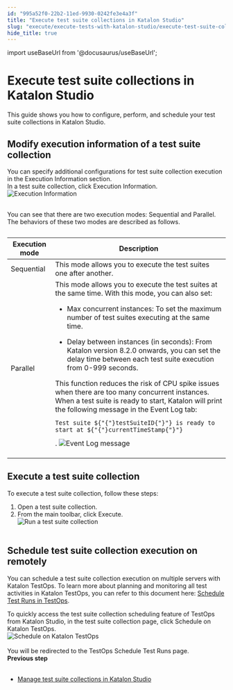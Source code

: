```yaml
---
id: "995a52f0-22b2-11ed-9930-0242fe3e4a3f"
title: "Execute test suite collections in Katalon Studio"
slug: "execute/execute-tests-with-katalon-studio/execute-test-suite-collections-in-katalon-studio"
hide_title: true
---
```

import useBaseUrl from '@docusaurus/useBaseUrl';


# <a id="concept-742" class="anchor_top_offset"/><a id="ariaid-title1" class="anchor_top_offset"/>Execute test suite collections in <span xmlns="http://www.w3.org/1999/xhtml" className="ph">Katalon Studio</span> 

<p xmlns="http://www.w3.org/1999/xhtml" className="shortdesc">This guide shows you how to configure, perform, and schedule your test suite collections in <span className="ph">Katalon Studio</span>.</p> 

## <a id="task-6617" class="anchor_top_offset"/>Modify execution information of a test suite collection

<section xmlns="http://www.w3.org/1999/xhtml" className="section context">You can specify additional configurations for test suite collection execution in the <span className="ph uicontrol">Execution Information</span> section.</section> 
<div xmlns="http://www.w3.org/1999/xhtml" className="li step p"><span className="ph cmd">In a test suite collection, click <span className="ph uicontrol">Execution Information</span>.</span><div className="itemgroup stepxmp"><img className="image" src={useBaseUrl("https://github.com/katalon-studio/docs-images/raw/master/katalon-studio/docs/test-suite-collection/KS-TSC-Execute-information-2.png")} width={600} alt="Execution Information" /><br /><br /></div></div>
<section xmlns="http://www.w3.org/1999/xhtml" className="section result"><p className="p">You can see that there are two execution modes: Sequential and Parallel. The behaviors of these two modes are described as follows.</p><table className="table"><caption /><colgroup><col /><col /></colgroup><thead className="thead"><tr className><th className="entry anchor_top_offset" id="task-6617__entry__1">Execution mode </th><th className="entry anchor_top_offset" id="task-6617__entry__2">Description</th></tr></thead><tbody className="tbody"><tr className><td className="entry" headers="task-6617__entry__1 task-6617__entry__2 ">Sequential</td><td className="entry" headers="task-6617__entry__1 task-6617__entry__2 ">This mode allows you to execute the test suites one after another.</td></tr><tr className><td className="entry" headers="task-6617__entry__1 task-6617__entry__2 ">Parallel</td><td className="entry" headers="task-6617__entry__1 task-6617__entry__2 ">This mode allows you to execute the test suites at the same time. With this mode, you can also set: <ul className="ul"><li className="li">               <p className="p"><span className="ph uicontrol">Max concurrent instances</span>: To set the maximum number of test suites executing at the same time. </p>             </li><li className="li">               <p className="p"><span className="ph uicontrol">Delay between instances (in seconds)</span>: From Katalon version 8.2.0 onwards, you can set the delay time between each test suite execution from 0-999 seconds.</p>             </li></ul> This function reduces the risk of CPU spike issues when there are too many concurrent instances. When a test suite is ready to start, Katalon will print the following message in the <span className="ph uicontrol">Event Log</span> tab: <pre className="pre codeblock"><code>Test suite ${"{"}testSuiteID{"}"} is ready to start at ${"{"}currentTimeStamp{"}"}</code></pre>. <img className="image" height={453} src={useBaseUrl("https://github.com/katalon-studio/docs-images/raw/master/katalon-studio/docs/test-suite-collection/KS-TSC-Print-event-log-2.png")} width={700} alt="Event Log message" /><br /><br />         </td></tr></tbody></table></section> 

## <a id="task-1662" class="anchor_top_offset"/>Execute a test suite collection

<section xmlns="http://www.w3.org/1999/xhtml" className="section context">To execute a test suite collection, follow these steps: </section> 
<ol xmlns="http://www.w3.org/1999/xhtml" className="ol steps"><li className="li step stepexpand"><span className="ph cmd">Open a test suite collection.</span></li><li className="li step stepexpand"><span className="ph cmd">From the main toolbar, click <span className="ph uicontrol">Execute</span>.</span><div className="itemgroup stepxmp"><img className="image" src={useBaseUrl("https://github.com/katalon-studio/docs-images/raw/master/katalon-studio/docs/test-suite-collection/KS-TCS-Execute-TCS-2.png")} width={600} alt="Run a test suite collection" /><br /><br /></div></li></ol> 

## <a id="task-1974" class="anchor_top_offset"/>Schedule test suite collection execution on remotely

<section xmlns="http://www.w3.org/1999/xhtml" className="section context">   <p className="p">You can schedule a test suite collection execution on multiple servers with <span className="ph">Katalon TestOps</span>. To learn more about planning and monitoring all test activities in <span className="ph">Katalon TestOps</span>, you can refer to this document here: <a className="xref" href="/execute/schedule-test-execution/schedule-test-runs-in-testops">Schedule Test Runs in TestOps</a>.</p> </section> 
<div xmlns="http://www.w3.org/1999/xhtml" className="li step p"><span className="ph cmd">To quickly access the test suite collection scheduling feature of TestOps from <span className="ph">Katalon Studio</span>, in the test suite collection page, click <span className="ph uicontrol">Schedule on Katalon TestOps</span>.</span><div className="itemgroup stepxmp"><img className="image" src={useBaseUrl("https://github.com/katalon-studio/docs-images/raw/master/katalon-studio/docs/test-suite-collection/KS-TSC-Schedule-a-TSC-2.png")} width={600} alt="Schedule on Katalon TestOps" /><br /><br /> </div></div>
<section xmlns="http://www.w3.org/1999/xhtml" className="section result">You will be redirected to the TestOps Schedule Test Runs page.</section> 
<nav xmlns="http://www.w3.org/1999/xhtml" role="navigation" className="related-links"><div className="linklist"><strong>Previous step</strong><br /><br /><ul className="linklist"><li className="linklist"><a className="link" href="/organize/manage-tests/manage-test-suite-collections-in-katalon-studio">Manage test suite collections in Katalon Studio</a></li></ul></div></nav> 
